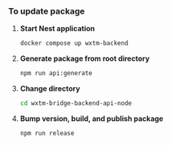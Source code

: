 ### To update package

1. **Start Nest application**

   ```sh
   docker compose up wxtm-backend
   ```

2. **Generate package from root directory**

   ```sh
   npm run api:generate
   ```

3. **Change directory**

   ```sh
   cd wxtm-bridge-backend-api-node
   ```

4. **Bump version, build, and publish package**

   ```sh
   npm run release
   ```
